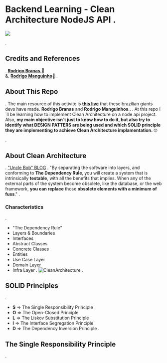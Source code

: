 # Backend Learning - Clean Architecture NodeJS API \.
![](https://img.shields.io/github/license/leandro-gehlen/BL-clean-architecture-node-api)

\.
## Credits and References
\.
[**Rodrigo Branas** ](https://www.youtube.com/c/RodrigoBranas)🚀\
&\.
[**Rodrigo Manguinho**](https://www.youtube.com/c/MangoDeveloper/about)🚀
\.
## About This Repo
\.
The main resource of this activite is [**this live**](https://www.youtube.com/watch?v=P0gpCCA8ZPs&t=9s) that these brazilian giants devs have made. **Rodrigo Branas** and **Rodrigo Manguinhos**.\.
\.
At this repo I´ll be learning how to implement Clean Architecture on a node api project.\
Also, **my main objective isn´t just to know how to do it, but also try to identify what DESIGN PATTERS are being used and which SOLID principle they are implementing to achieve Clean Architecture implamentation.** 🤓

\.

##  About Clean Architecture
\.
["Uncle Bob" BLOG](https://blog.cleancoder.com/uncle-bob/2012/08/13/the-clean-architecture.html)
\.
"By separating the software into layers, and conforming to **The Dependency Rule**, you will create a system that is intrinsically **testable**, with all the benefits that implies. When any of the external parts of the system become obsolete, like the database, or the web framework, **you can replace** those **obsolete elements with a minimum of fuss**."
\.
### Characteristics
\.
+ "The Dependency Rule"
+ Layers & Boundaries
+ Interfaces
+ Abstract Classes
+ Concrete Classes
+ Entities
+ Use Case Layer
+ Domain Layer
+ Infra Layer
\.
![CleanArchitecture](https://user-images.githubusercontent.com/114420790/199520508-31a35042-e152-4a17-abad-2a91e5722790.jpg)
\.
## **SOLID Principles**
\.
+ **S** =>  The Single Responsibility Principle
+ **O** =>  The Open-Closed Principle
+ **L** =>  The Liskov Substitution Principle
+ **I** =>  The Interface Segregation Principle
+ **D** =>  The Dependency Inversion Principle
\.

## **The Single Responsibility Principle**
\.











